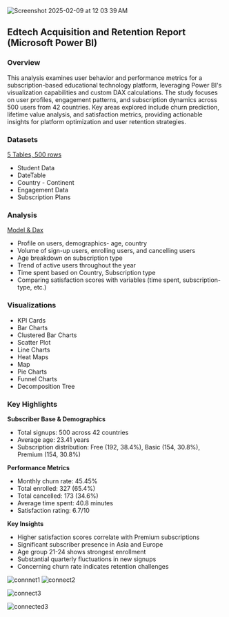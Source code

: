 
 
![Screenshot 2025-02-09 at 12 03 39 AM](https://github.com/user-attachments/assets/3a61e89e-1200-4e82-9630-d7dbcd63365f)

 


## Edtech Acquisition and Retention Report (Microsoft Power BI)


### Overview
This analysis examines user behavior and performance metrics for a subscription-based educational technology platform, leveraging Power BI's visualization capabilities and custom DAX calculations. The study focuses on user profiles, engagement patterns, and subscription dynamics across 500 users from 42 countries. Key areas explored include churn prediction, lifetime value analysis, and satisfaction metrics, providing actionable insights for platform optimization and user retention strategies.

### Datasets

[5 Tables, 500 rows](https://www.kaggle.com/datasets/maggieakarn/edtech-engagement-data/settings)
- Student Data  
- DateTable  
- Country - Continent
- Engagement Data  
- Subscription Plans  

### Analysis  

[Model & Dax](DAX_connected.md)
 

- Profile on users, demographics- age, country
- Volume of sign-up users, enrolling users, and cancelling users
- Age breakdown on subscription type
- Trend of active users throughout the year
- Time spent based on Country, Subscription type
- Comparing satisfaction scores with variables (time spent, subscription-type, etc.)

 

### Visualizations 

- KPI Cards
- Bar Charts
- Clustered Bar Charts
- Scatter Plot
- Line Charts
- Heat Maps
- Map
- Pie Charts
- Funnel Charts
- Decomposition Tree

  
 
###  Key Highlights 

**Subscriber Base & Demographics**

- Total signups:  500 across 42 countries
- Average age:  23.41 years
- Subscription distribution:  Free (192, 38.4%), Basic (154, 30.8%), Premium (154, 30.8%)

**Performance Metrics**

- Monthly churn rate: 45.45%
- Total enrolled: 327 (65.4%)
- Total cancelled: 173 (34.6%)
- Average time spent: 40.8 minutes
- Satisfaction rating: 6.7/10

**Key Insights**

- Higher satisfaction scores correlate with Premium subscriptions
- Significant subscriber presence in Asia and Europe
- Age group 21-24 shows strongest enrollment
- Substantial quarterly fluctuations in new signups
- Concerning churn rate indicates retention challenges

 

![connnet1](https://github.com/user-attachments/assets/8efaa8f4-64fb-4660-8c42-e9d5745ff369)
![connect2](https://github.com/user-attachments/assets/efe9031b-1f65-4971-a2e7-2c306cceff98)

![connect3](https://github.com/user-attachments/assets/d244b8e3-0505-4c6d-995a-8953926d001d)

![connected3](https://github.com/user-attachments/assets/5b48dacc-45eb-46e0-98cc-593910ddc041)
